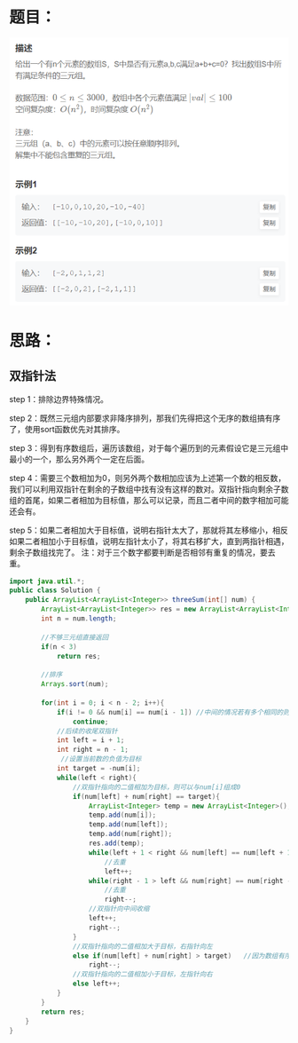 # 题目：

![](https://github.com/SaoDiSengA/forWork/blob/master/images/三数之和.png)

# 思路：

## 双指针法

step 1：排除边界特殊情况。

step 2：既然三元组内部要求非降序排列，那我们先得把这个无序的数组搞有序了，使用sort函数优先对其排序。 

step 3：得到有序数组后，遍历该数组，对于每个遍历到的元素假设它是三元组中最小的一个，那么另外两个一定在后面。 

step 4：需要三个数相加为0，则另外两个数相加应该为上述第一个数的相反数，我们可以利用双指针在剩余的子数组中找有没有这样的数对。双指针指向剩余子数组的首尾，如果二者相加为目标值，那么可以记录，而且二者中间的数字相加可能还会有。

step 5：如果二者相加大于目标值，说明右指针太大了，那就将其左移缩小，相反如果二者相加小于目标值，说明左指针太小了，将其右移扩大，直到两指针相遇，剩余子数组找完了。 注：对于三个数字都要判断是否相邻有重复的情况，要去重。

```java
import java.util.*;
public class Solution {
    public ArrayList<ArrayList<Integer>> threeSum(int[] num) {
        ArrayList<ArrayList<Integer>> res = new ArrayList<ArrayList<Integer>>();
        int n = num.length;
        
        //不够三元组直接返回
        if(n < 3)
            return res;
        
        //排序
        Arrays.sort(num);
        
        for(int i = 0; i < n - 2; i++){
            if(i != 0 && num[i] == num[i - 1]) //中间的情况若有多个相同的则需要跳过，不然有重复
                continue;
            //后续的收尾双指针
            int left = i + 1;
            int right = n - 1;
             //设置当前数的负值为目标
            int target = -num[i];
            while(left < right){
                //双指针指向的二值相加为目标，则可以与num[i]组成0
                if(num[left] + num[right] == target){
                    ArrayList<Integer> temp = new ArrayList<Integer>();
                    temp.add(num[i]);
                    temp.add(num[left]);
                    temp.add(num[right]);
                    res.add(temp);
                    while(left + 1 < right && num[left] == num[left + 1]) //相邻重复的不要
                        //去重
                        left++;
                    while(right - 1 > left && num[right] == num[right - 1])
                        //去重
                        right--;
                    //双指针向中间收缩
                    left++;
                    right--;
                }
                //双指针指向的二值相加大于目标，右指针向左
                else if(num[left] + num[right] > target)   //因为数组有序，所以能够直接左移右移
                    right--;
                //双指针指向的二值相加小于目标，左指针向右
                else left++;
            }
        }
        return res;
    }
}
```

